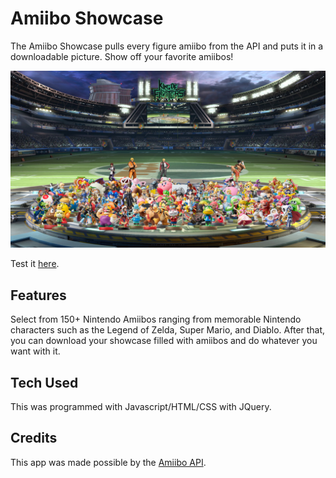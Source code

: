 # Amiibo Showcase

The Amiibo Showcase pulls every figure amiibo from the API and puts it in a downloadable picture. Show off your favorite amiibos!

<img src="https://github.com/NathanStensvad/amiibo-showcase/blob/master/images/home.png">

Test it <a href="https://nathanstensvad.github.io/amiibo-showcase/">here</a>.

## Features

Select from 150+ Nintendo Amiibos ranging from memorable Nintendo characters such as the Legend of Zelda, Super Mario, and Diablo.
After that, you can download your showcase filled with amiibos and do whatever you want with it.

## Tech Used

This was programmed with Javascript/HTML/CSS with JQuery. 

## Credits

This app was made possible by the <a href="https://www.amiiboapi.com/">Amiibo API</a>.
